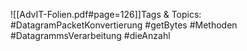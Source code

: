 
![[AdvIT-Folien.pdf#page=126]]Tags & Topics:
   #DatagramPacketKonvertierung
   #getBytes
   #Methoden
   #DatagrammsVerarbeitung
   #dieAnzahl